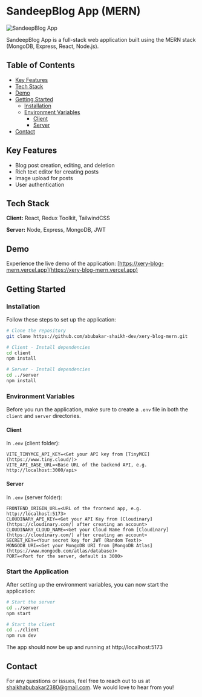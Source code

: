 # SandeepBlog App (MERN)

![SandeepBlog App](https://github.com/0123sandeepkumar)

SandeepBlog App is a full-stack web application built using the MERN stack (MongoDB, Express, React, Node.js).

## Table of Contents

- [Key Features](#key-features)
- [Tech Stack](#tech-stack)
- [Demo](#demo)
- [Getting Started](#getting-started)
  - [Installation](#installation)
  - [Environment Variables](#environment-variables)
    - [Client](#client)
    - [Server](#server)
- [Contact](#contact)

## Key Features

- Blog post creation, editing, and deletion
- Rich text editor for creating posts
- Image upload for posts
- User authentication

## Tech Stack

**Client:** React, Redux Toolkit, TailwindCSS

**Server:** Node, Express, MongoDB, JWT

## Demo

Experience the live demo of the application: [https://xery-blog-mern.vercel.app](https://xery-blog-mern.vercel.app)

## Getting Started

### Installation

Follow these steps to set up the application:

```bash
# Clone the repository
git clone https://github.com/abubakar-shaikh-dev/xery-blog-mern.git

# Client - Install dependencies
cd client
npm install

# Server - Install dependencies
cd ../server
npm install
```

### Environment Variables

Before you run the application, make sure to create a `.env` file in both the `client` and `server` directories.

#### Client

In `.env` (client folder):

```dotenv
VITE_TINYMCE_API_KEY=<Get your API key from [TinyMCE](https://www.tiny.cloud/)>
VITE_API_BASE_URL=<Base URL of the backend API, e.g. http://localhost:3000/api>
```

#### Server

In `.env` (server folder):

```dotenv
FRONTEND_ORIGIN_URL=<URL of the frontend app, e.g. http://localhost:5173>
CLOUDINARY_API_KEY=<Get your API Key from [Cloudinary](https://cloudinary.com/) after creating an account>
CLOUDINARY_CLOUD_NAME=<Get your Cloud Name from [Cloudinary](https://cloudinary.com/) after creating an account>
SECRET_KEY=<Your secret key for JWT (Random Text)>
MONGODB_URI=<Get your MongoDB URI from [MongoDB Atlas](https://www.mongodb.com/atlas/database)>
PORT=<Port for the server, default is 3000>
```

### Start the Application

After setting up the environment variables, you can now start the application:

```bash
# Start the server
cd ../server
npm start

# Start the client
cd ../client
npm run dev
```

The app should now be up and running at http://localhost:5173

## Contact

For any questions or issues, feel free to reach out to us at shaikhabubakar2380@gmail.com. We would love to hear from you!
